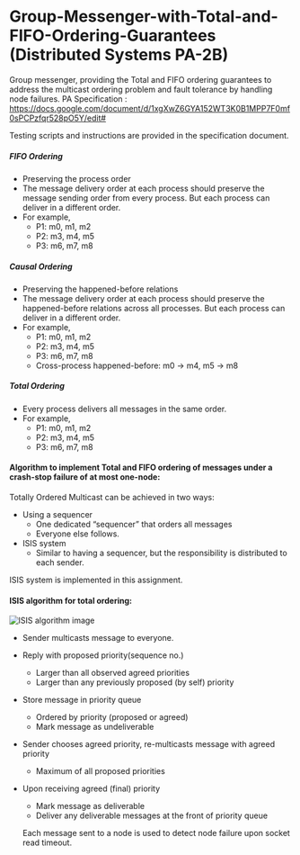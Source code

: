 # Group-Messenger-with-Total-and-FIFO-Ordering-Guarantees (Distributed Systems PA-2B)
Group messenger, providing the Total and FIFO ordering guarantees to address the multicast ordering problem and fault tolerance by handling node failures.
PA Specification : 
https://docs.google.com/document/d/1xgXwZ6GYA152WT3K0B1MPP7F0mf0sPCPzfqr528pO5Y/edit#

Testing scripts and instructions are provided in the specification document.

##### FIFO Ordering
* Preserving the process order
* The message delivery order at each process should
preserve the message sending order from every
process. But each process can deliver in a different
order.
* For example,
  - P1: m0, m1, m2
  - P2: m3, m4, m5
  - P3: m6, m7, m8

##### Causal Ordering
* Preserving the happened-before relations
* The message delivery order at each process should
preserve the happened-before relations across all
processes. But each process can deliver in a
different order.
* For example,
  - P1: m0, m1, m2
  - P2: m3, m4, m5
  - P3: m6, m7, m8
  - Cross-process happened-before: m0 -> m4, m5 -> m8

##### Total Ordering 
* Every process delivers all messages in the same
order.
* For example,
  - P1: m0, m1, m2
  - P2: m3, m4, m5
  - P3: m6, m7, m8

#### Algorithm to implement Total and FIFO ordering of messages under a crash-stop failure of at most one-node:

Totally Ordered Multicast can be achieved in two ways:
* Using a sequencer
  - One dedicated “sequencer” that orders all messages
  - Everyone else follows.
* ISIS system
  - Similar to having a sequencer, but the responsibility is
distributed to each sender.

ISIS system is implemented in this assignment.

#### ISIS algorithm for total ordering:

![ISIS algorithm image][logo]

[logo]: https://github.com/anuragde/Group-Messenger-with-Total-and-FIFO-Ordering-Guarantees/tree/master/GroupMessenger2/images/ISIS_algorithm.png "ISIS algorithm"

* Sender multicasts message to everyone.
* Reply with proposed priority(sequence no.)
  - Larger than all observed agreed priorities
  - Larger than any previously proposed (by self) priority
* Store message in priority queue
  - Ordered by priority (proposed or agreed)
  - Mark message as undeliverable
* Sender chooses agreed priority, re-multicasts message
with agreed priority
  - Maximum of all proposed priorities
* Upon receiving agreed (final) priority
  - Mark message as deliverable
  - Deliver any deliverable messages at the front of priority queue 
  
  Each message sent to a node is used to detect node failure upon socket read timeout.








